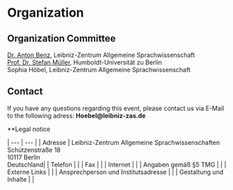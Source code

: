 # Organization

## Organization Committee
[Dr. Anton Benz](https://www.leibniz-zas.de/de/personen/details/benz-anton/anton-benz), Leibniz-Zentrum Allgemeine Sprachwissenschaft<br>
[Prof. Dr. Stefan Müller](https://www.linguistik.hu-berlin.de/de/institut/mitarbeiter/mitarbeiter-a-z/1689350), Humboldt-Universität zu Berlin<br>
Sophia Höbel, Leibniz-Zentrum Allgemeine Sprachwissenschaft<br>

## Contact 
If you have any questions regarding this event, please contact us via E-Mail to the following adress: __Hoebel@leibniz-zas.de__

**Legal notice

| --- | --- |
| Adresse | Leibniz-Zentrum Allgemeine Sprachwissenschaften <br> Schützenstraße 18 <br> 10117 Berlin <br> Deutschland|
| Telefon | |
| Fax | |
| Internet |  |
| Angaben gemäß §5 TMG | |
| Externe Links | |
| Ansprechperson und Institutsadresse |  |
| Gestaltung und Inhalte | |

